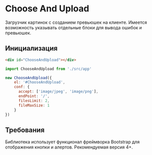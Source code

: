 # Choose And Upload
Загрузчик картинок с созданием превьюшек на клиенте. Имеется возможность указывать отдельные блоки для вывода ошибок и превьюшек.

## Инициализация

```HTML
<div id="ChooseAndUpload"></div>
```

```js
import ChooseAndUpload from './src/app'

new ChooseAndUpload({
    el: '#ChooseAndUpload',
    conf: {
      accept: ['image/jpeg', 'image/png'],
      endPoint: '/',
      filesLimit: 2,
      fileMaxSize: 1
    }
})
```

## Требования

Библиотека использует функционал фреймворка Bootstrap для отображения кнопки и алертов. Рекомендуемая версия 4+.
